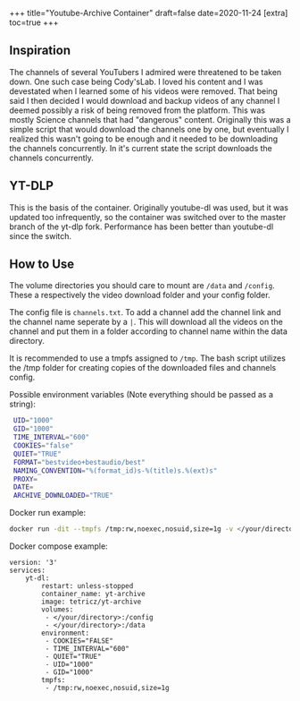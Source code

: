 +++
title="Youtube-Archive Container"
draft=false
date=2020-11-24
[extra]
toc=true
+++

## Inspiration

The channels of several YouTubers I admired were threatened to be taken down. One such case being Cody'sLab. I loved his content and I was devestated when I learned some of his videos were removed.
That being said I then decided I would download and backup videos of any channel I deemed possibly a risk of being removed from the platform. This was mostly Science channels that had "dangerous" content. Originally this was a simple script that would download the channels one by one, but eventually I realized this wasn't going to be enough and it needed to be downloading the channels concurrently. In it's current state the script downloads the channels concurrently.

## YT-DLP

This is the basis of the container. Originally youtube-dl was used, but it was updated too infrequently, so the container was switched over to the master branch of the yt-dlp fork. Performance has been better than youtube-dl since the switch.

## How to Use

The volume directories you should care to mount are `/data` and `/config`. These a respectively the video download folder and your config folder.  

The config file is `channels.txt`. To add a channel add the channel link and the channel name seperate by a `|`. This will download all the videos on the channel and put them in a folder according to channel name within the data directory.  

It is recommended to use a tmpfs assigned to `/tmp`. The bash script utilizes the /tmp folder for creating copies of the downloaded files and channels config.

Possible environment variables (Note everything should be passed as a string):

``` bash
 UID="1000"
 GID="1000"
 TIME_INTERVAL="600"
 COOKIES="false"
 QUIET="TRUE"
 FORMAT="bestvideo+bestaudio/best"
 NAMING_CONVENTION="%(format_id)s-%(title)s.%(ext)s"
 PROXY=
 DATE=
 ARCHIVE_DOWNLOADED="TRUE"
```

Docker run example:

``` bash
docker run -dit --tmpfs /tmp:rw,noexec,nosuid,size=1g -v </your/directory>:/data -v </your/directory>:/config --name yt-archive tetricz/yt-archive
```

Docker compose example:  

``` Docker
version: '3'
services:
    yt-dl:
        restart: unless-stopped
        container_name: yt-archive
        image: tetricz/yt-archive
        volumes:
         - </your/directory>:/config
         - </your/directory>:/data
        environment:
         - COOKIES="FALSE"
         - TIME_INTERVAL="600"
         - QUIET="TRUE"
         - UID="1000"
         - GID="1000"
        tmpfs:
         - /tmp:rw,noexec,nosuid,size=1g
```
